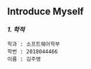 ## Introduce Myself

***1. 학적***  
<pre><code>학과 : 소프트웨어학부  
학번 : 2018044466  
이름 : 김주영  
</code></pre>
